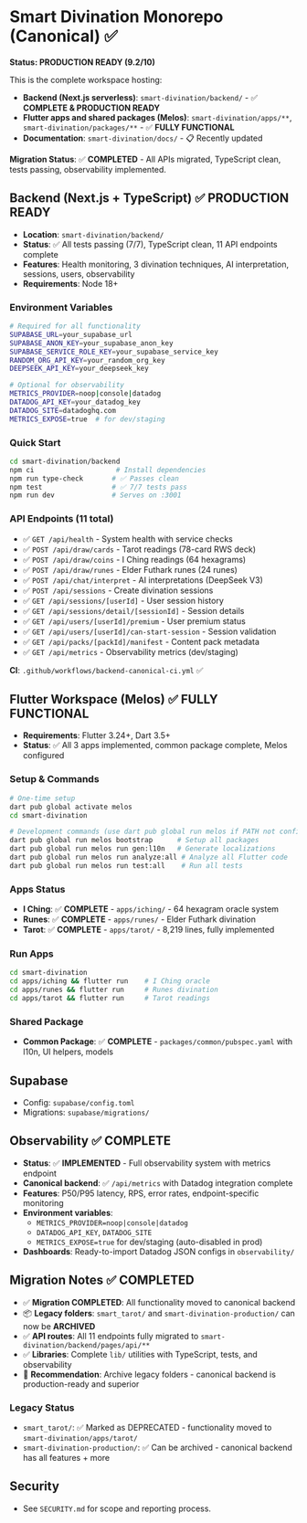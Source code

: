 # Smart Divination Monorepo (Canonical) ✅

**Status: PRODUCTION READY (9.2/10)**

This is the complete workspace hosting:
- **Backend (Next.js serverless)**: `smart-divination/backend/` - ✅ **COMPLETE & PRODUCTION READY**
- **Flutter apps and shared packages (Melos)**: `smart-divination/apps/**`, `smart-divination/packages/**` - ✅ **FULLY FUNCTIONAL**
- **Documentation**: `smart-divination/docs/` - 📋 Recently updated

**Migration Status**: ✅ **COMPLETED** - All APIs migrated, TypeScript clean, tests passing, observability implemented.

## Backend (Next.js + TypeScript) ✅ PRODUCTION READY

- **Location**: `smart-divination/backend/`
- **Status**: ✅ All tests passing (7/7), TypeScript clean, 11 API endpoints complete
- **Features**: Health monitoring, 3 divination techniques, AI interpretation, sessions, users, observability
- **Requirements**: Node 18+

### Environment Variables
```bash
# Required for all functionality
SUPABASE_URL=your_supabase_url
SUPABASE_ANON_KEY=your_supabase_anon_key
SUPABASE_SERVICE_ROLE_KEY=your_supabase_service_key
RANDOM_ORG_API_KEY=your_random_org_key
DEEPSEEK_API_KEY=your_deepseek_key

# Optional for observability
METRICS_PROVIDER=noop|console|datadog
DATADOG_API_KEY=your_datadog_key
DATADOG_SITE=datadoghq.com
METRICS_EXPOSE=true  # for dev/staging
```

### Quick Start
```bash
cd smart-divination/backend
npm ci                    # Install dependencies
npm run type-check       # ✅ Passes clean
npm test                 # ✅ 7/7 tests pass
npm run dev              # Serves on :3001
```

### API Endpoints (11 total)
- ✅ `GET /api/health` - System health with service checks
- ✅ `POST /api/draw/cards` - Tarot readings (78-card RWS deck)
- ✅ `POST /api/draw/coins` - I Ching readings (64 hexagrams)
- ✅ `POST /api/draw/runes` - Elder Futhark runes (24 runes)
- ✅ `POST /api/chat/interpret` - AI interpretations (DeepSeek V3)
- ✅ `POST /api/sessions` - Create divination sessions
- ✅ `GET /api/sessions/[userId]` - User session history
- ✅ `GET /api/sessions/detail/[sessionId]` - Session details
- ✅ `GET /api/users/[userId]/premium` - User premium status
- ✅ `GET /api/users/[userId]/can-start-session` - Session validation
- ✅ `GET /api/packs/[packId]/manifest` - Content pack metadata
- ✅ `GET /api/metrics` - Observability metrics (dev/staging)

**CI**: `.github/workflows/backend-canonical-ci.yml` ✅

## Flutter Workspace (Melos) ✅ FULLY FUNCTIONAL

- **Requirements**: Flutter 3.24+, Dart 3.5+
- **Status**: ✅ All 3 apps implemented, common package complete, Melos configured

### Setup & Commands
```bash
# One-time setup
dart pub global activate melos
cd smart-divination

# Development commands (use dart pub global run melos if PATH not configured)
dart pub global run melos bootstrap      # Setup all packages
dart pub global run melos run gen:l10n   # Generate localizations
dart pub global run melos run analyze:all # Analyze all Flutter code
dart pub global run melos run test:all    # Run all tests
```

### Apps Status
- **I Ching**: ✅ **COMPLETE** - `apps/iching/` - 64 hexagram oracle system
- **Runes**: ✅ **COMPLETE** - `apps/runes/` - Elder Futhark divination
- **Tarot**: ✅ **COMPLETE** - `apps/tarot/` - 8,219 lines, fully implemented

### Run Apps
```bash
cd smart-divination
cd apps/iching && flutter run    # I Ching oracle
cd apps/runes && flutter run     # Runes divination
cd apps/tarot && flutter run     # Tarot readings
```

### Shared Package
- **Common Package**: ✅ **COMPLETE** - `packages/common/pubspec.yaml` with l10n, UI helpers, models

## Supabase

- Config: `supabase/config.toml`
- Migrations: `supabase/migrations/`

## Observability ✅ COMPLETE

- **Status**: ✅ **IMPLEMENTED** - Full observability system with metrics endpoint
- **Canonical backend**: ✅ `/api/metrics` with Datadog integration complete
- **Features**: P50/P95 latency, RPS, error rates, endpoint-specific monitoring
- **Environment variables**:
  - `METRICS_PROVIDER=noop|console|datadog`
  - `DATADOG_API_KEY`, `DATADOG_SITE`
  - `METRICS_EXPOSE=true` for dev/staging (auto-disabled in prod)
- **Dashboards**: Ready-to-import Datadog JSON configs in `observability/`

## Migration Notes ✅ COMPLETED

- ✅ **Migration COMPLETED**: All functionality moved to canonical backend
- 📦 **Legacy folders**: `smart_tarot/` and `smart-divination-production/` can now be **ARCHIVED**
- ✅ **API routes**: All 11 endpoints fully migrated to `smart-divination/backend/pages/api/**`
- ✅ **Libraries**: Complete `lib/` utilities with TypeScript, tests, and observability
- 🎯 **Recommendation**: Archive legacy folders - canonical backend is production-ready and superior

### Legacy Status
- `smart_tarot/`: ✅ Marked as DEPRECATED - functionality moved to `smart-divination/apps/tarot/`
- `smart-divination-production/`: ✅ Can be archived - canonical backend has all features + more

## Security

- See `SECURITY.md` for scope and reporting process.

